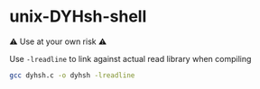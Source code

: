 # unix-DYHsh-shell
⚠️ Use at your own risk  ⚠️


Use `-lreadline` to link against actual read library when compiling
```sh
gcc dyhsh.c -o dyhsh -lreadline
```
